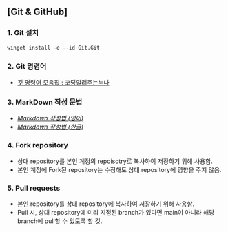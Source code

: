 ## [Git & GitHub]

### 1. Git 설치
  ```shell
winget install -e --id Git.Git
  ```

### 2. Git 명령어  
  - [깃 명령어 모음집 : 코딩알려주는누나](https://hackmd.io/@oW_dDxdsRoSpl0M64Tfg2g/ByfwpNJ-K)

### 3. MarkDown 작성 문법
   - [*Markdown 작성법 (영어)* ](https://www.markdownguide.org/cheat-sheet/)
   - [*Markdown 작성법 (한글)* ](https://gist.github.com/ihoneymon/652be052a0727ad59601)

### 4. **Fork** repository
   - 상대 repository를 본인 계정의 repoisotry로 복사하여 저장하기 위해 사용함.
   - 본인 계정에 Fork된 repository는 수정해도 상대 repository에 영향을 주지 않음.

### 5. **Pull** requests
   - 본인 repository를 상대 repository에 복사하여 저장하기 위해 사용함.
   - Pull 시, 상대 repository에 미리 지정된 branch가 있다면 main이 아니라 해당 branch에 pull할 수 있도록 할 것.
